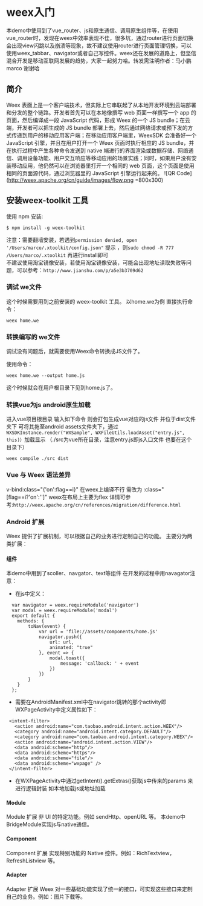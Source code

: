 # weex入门
本demo中使用到了vue_router、js和原生通信、调用原生组件等，在使用vue_router时，发现在weex中效率表现不佳，很多坑，通过router进行页面切换会出现view闪跳以及崩溃等现象，故不建议使用router进行页面管理切换，可以使用weex_tabbar、navigator或者自己写控件。weex还在发展的道路上，但坚信混合开发是移动互联网发展的趋势，大家一起努力哈。转发需注明作者：马小鹏 marco 谢谢哈
## 简介
Weex 表面上是一个客户端技术，但实际上它串联起了从本地开发环境到云端部署和分发的整个链路。开发者首先可以在本地像撰写 web 页面一样撰写一个 app 的页面，然后编译成一段 JavaScript 代码，形成 Weex 的一个 JS bundle；在云端，开发者可以把生成的 JS bundle 部署上去，然后通过网络请求或预下发的方式传递到用户的移动应用客户端；在移动应用客户端里，WeexSDK 会准备好一个 JavaScript 引擎，并且在用户打开一个 Weex 页面时执行相应的 JS bundle，并在执行过程中产生各种命令发送到 native 端进行的界面渲染或数据存储、网络通信、调用设备功能、用户交互响应等移动应用的场景实践；同时，如果用户没有安装移动应用，他仍然可以在浏览器里打开一个相同的 web 页面，这个页面是使用相同的页面源代码，通过浏览器里的 JavaScript 引擎运行起来的。
![QR Code](http://weex.apache.org/cn/guide/images/flow.png =800x300)
## 安装weex-toolkit 工具
使用 npm 安装:

```
$ npm install -g weex-toolkit
```
注意：需要翻墙安装，若遇到`permission denied, open '/Users/marco/.xtoolkit/config.json"`  提示
，则`sudo chmod -R 777 /Users/marco/.xtoolkit` 再进行install即可  
不建议使用淘宝镜像安装，若使用淘宝镜像安装，可能会出现地址读取失败等问题，可以参考：`http://www.jianshu.com/p/a5e3b3709d62`
### 调试 we文件
这个时候需要用到之前安装的 weex-toolkit 工具。
以home.we为例
直接执行命令：

```
weex home.we
```
### 转换编写的 we文件
调试没有问题后，就需要使用Weex命令转换成JS文件了。

使用命令：

```
weex home.we --output home.js
```
这个时候就会在用户根目录下见到home.js了。
### 转换vue为js android原生加载
进入vue项目根目录 输入如下命令 则会打包生成vue对应的js文件 并位于dist文件夹下 可将其拖至android assets文件夹下，通过`WXSDKInstance.render("WXSample", WXFileUtils.loadAsset("entry.js", this)）`加载显示     （./src为vue所在目录，注意entry.js即js入口文件 也要在这个目录下）

```
weex compile ./src dist
```
### Vue 与 Weex 语法差异
 v-bind:class="{'on':flag==i}"  在weex上编译不行  需改为 :class="[flag==i?'on':'']"
 weex在布局上主要为flex
 详情可参考:`http://weex.apache.org/cn/references/migration/difference.html`

### Android 扩展
Weex 提供了扩展机制，可以根据自己的业务进行定制自己的功能。
主要分为两类扩展：
#### 组件
本demo中用到了scoller、navgator、text等组件
在开发的过程中用navagator注意：

* 在js中定义：

```
  var navigator = weex.requireModule('navigator')
  var modal = weex.requireModule('modal')
  export default {
    methods: {
        toNav(event) {
            var url = 'file://assets/components/home.js'
            navigator.push({
                url: url,
                animated: "true"
            }, event => {
                modal.toast({
                    message: 'callback: ' + event
                })
            })
        }
    }
  };
```

* 需要在AndroidManifest.xml中在navigator跳转的那个activity即WXPageActivity中定义属性如下：

```
 <intent-filter>
   <action android:name="com.taobao.android.intent.action.WEEX"/>
   <category android:name="android.intent.category.DEFAULT"/>
   <category android:name="com.taobao.android.intent.category.WEEX"/>
   <action android:name="android.intent.action.VIEW"/>
   <data android:scheme="http"/>
   <data android:scheme="https"/>
   <data android:scheme="file"/>
   <data android:scheme="wxpage" />
 </intent-filter>
 ```
 
* 在WXPageActivity中通过getIntent().getExtras()获取js中传来的params 来进行逻辑封装 如本地加载js或地址加载




#### Module
Module 扩展 非 UI 的特定功能。例如 sendHttp、openURL 等。
本demo中BridgeModule实现js与native通信。
#### Component
Component 扩展 实现特别功能的 Native 控件。例如：RichTextview，RefreshListview 等。
#### Adapter
Adapter 扩展 Weex 对一些基础功能实现了统一的接口，可实现这些接口来定制自己的业务。例如：图片下载等。

 
 
 